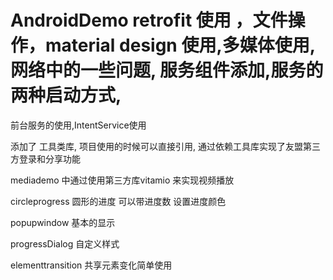 # AndroidDemo retrofit 使用 ，文件操作，material design 使用,多媒体使用,网络中的一些问题, 服务组件添加,服务的两种启动方式,
前台服务的使用,IntentService使用

添加了 工具类库, 项目使用的时候可以直接引用, 通过依赖工具库实现了友盟第三方登录和分享功能

mediademo 中通过使用第三方库vitamio 来实现视频播放

circleprogress 圆形的进度 可以带进度数 设置进度颜色

popupwindow 基本的显示

progressDialog 自定义样式

elementtransition 共享元素变化简单使用

